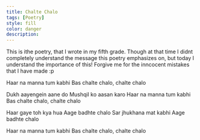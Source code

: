 ```yaml
---
title: Chalte Chalo
tags: [Poetry]
style: fill
color: danger
description: 
---
```


This is ithe poetry, that I wrote in my fifth grade. Though at that time I didnt completely understand the message this poetry emphasizes on, but today I understand the importance of this! Forgive me for the inncocent mistakes that I have made :p

Haar na manna tum kabhi
Bas chalte chalo, chalte chalo

Dukh aayengein aane do
Mushqil ko aasan karo
Haar na manna tum kabhi
Bas chalte chalo, chalte chalo

Haar gaye toh kya hua
Aage badhte chalo
Sar jhukhana mat kabhi
Aage badhte chalo

Haar na manna tum kabhi
Bas chalte chalo, chalte chalo